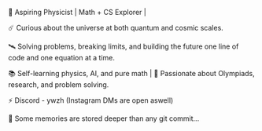 🚀 Aspiring Physicist | Math + CS Explorer |

☄️ Curious about the universe at both quantum and cosmic scales.
  
🛰️ Solving problems, breaking limits, and building the future one line of code and one equation at a time.

📚 Self-learning physics, AI, and pure math | 🧠 Passionate about Olympiads, research, and problem solving.

⚡ Discord - ywzh (Instagram DMs are open aswell)

💖 Some memories are stored deeper than any git commit...

